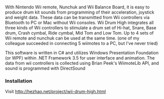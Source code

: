 With Nintendo Wii remote, Nunchuk and Wii Balance Board, it is easy to produce drum kit sounds from programming of their acceleration, joystick and weight data. These data can be transmitted from Wii controllers via Bluetooth to PC or Mac without Wii consoles. Wii Drum High integrates all three kinds of Wii controllers to stimulate a drum set of Hi-hat, Snare, Base drum, Crash cymbal, Ride cymbal, Mid Tom and Low Tom. Up to 4 sets of Wii remote and nunchuk can be used at the same time. (one of my colleague succeeded in connecting 5 wiimotes to a PC, but I've never tried)

This software is written in C# and utilizes Windows Presentation Foundation (or WPF) within .NET Framework 3.5 for user interface and animation. The data from wii controllers is collected using Brian Peek's WiimoteLib API, and sound is programmed with DirectSound


### Installation ###

Visit http://hezhao.net/project/wii-drum-high.html